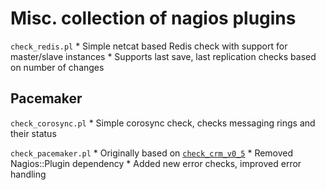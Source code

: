 Misc. collection of nagios plugins
=================================

`check_redis.pl`
    * Simple netcat based Redis check with support for master/slave instances
    * Supports last save, last replication checks based on number of changes

Pacemaker
---------

`check_corosync.pl`
    * Simple corosync check, checks messaging rings and their status

`check_pacemaker.pl`
    * Originally based on [`check_crm_v0_5`](http://exchange.nagios.org/directory/Plugins/Clustering-and-High-2DAvailability/Check-CRM/details)
        * Removed Nagios::Plugin dependency
        * Added new error checks, improved error handling
        


